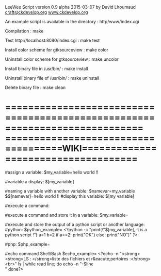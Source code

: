 LeeWee Script version 0.9 alpha 2015-03-07
by David Lhoumaud
craft@ckdevelop.org
www.ckdevelop.org

An example script is available in the directory :
http/www/index.cgi 

Compilation :
make

Test http://localhost:8080/index.cgi :
make test

Install color scheme for gtksourceview :
make color

Uninstall color scheme for gtksourceview :
make uncolor

Install binary file in /usr/bin/ :
make install

Uninstall binary file of /usr/bin/ :
make uninstall

Delete binary file :
make clean

============================================================================
====================================WIKI====================================
============================================================================

#assign a variable:
$my_variable=hello world !!

#variable a display:
$[my_variable]

#naming a variable with another variable:
$namevar=my_variable
$\$[namevar]=hello world !!
#display this variable:
$[my_variable]

#execute a command:
<?ls?>
#execute a command and store it in a variable:
$my_variable=<?ls?>

#execute and store the output of a python script or another language:
#python:
$python_example= <?python -c "print(\"$[my_variable], it is a python script !\")
a=1
b=2
if a==2:
    print(\"OK\")
else:
    print(\"NO\")"
?>

#php:
$php_example=<?php -r "phpinfo();"?>

#echo command Shell/Bash
$echo_example= <?echo -n "<strong><strong>LS : </strong>liste des fichiers et r&eacute;pertoires :</strong><br>"
ls | while read line; do 
    echo -n "-$line<br>"
done?>
